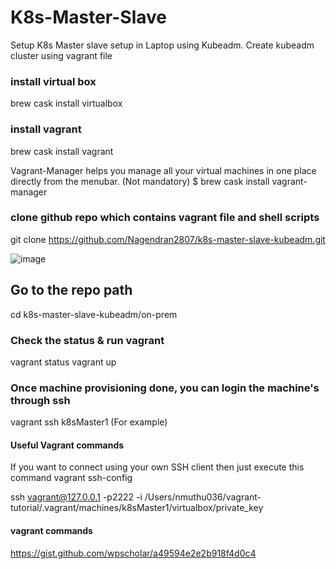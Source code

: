# K8s-Master-Slave

Setup K8s Master slave setup in Laptop using Kubeadm.
Create kubeadm cluster using vagrant file

### install virtual box ###
brew cask install virtualbox 

### install vagrant
brew cask install vagrant

Vagrant-Manager helps you manage all your virtual machines in one place directly from the menubar. (Not mandatory)
$ brew cask install vagrant-manager

### clone github repo which contains vagrant file and shell scripts 
 git clone https://github.com/Nagendran2807/k8s-master-slave-kubeadm.git

![image](../../master/images/install_master_slave_setup.png)

## Go to the repo path 
cd k8s-master-slave-kubeadm/on-prem 

### Check the status & run vagrant
vagrant status
vagrant up 

### Once machine provisioning done, you can login the machine's through ssh
vagrant ssh k8sMaster1 (For example)

#### Useful Vagrant commands ###
If you want to connect using your own SSH client then just execute this command
vagrant ssh-config

ssh vagrant@127.0.0.1 -p2222 -i /Users/nmuthu036/vagrant-tutorial/.vagrant/machines/k8sMaster1/virtualbox/private_key


#### vagrant commands ####
https://gist.github.com/wpscholar/a49594e2e2b918f4d0c4
